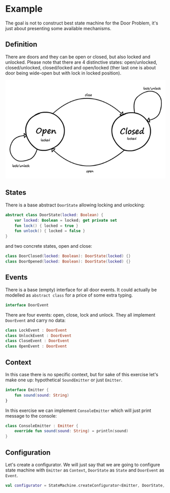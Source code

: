Example
===
The goal is not to construct best state machine for the Door Problem, it's just about presenting some available mechanisms.

Definition
---
There are doors and they can be open or closed, but also locked and unlocked. Please note that there are 4 distinctive states: open/unlocked, closed/unlocked, closed/locked and open/locked (ther last one is about door being wide-open but with lock in locked position).

![DoorMachine](door-state-machine.png)

States
---
There is a base abstract `DoorState` allowing locking and unlocking:

```kotlin
abstract class DoorState(locked: Boolean) {
    var locked: Boolean = locked; get private set
    fun lock() { locked = true }
    fun unlock() { locked = false }
}
```

and two concrete states, open and close:

```kotlin
class DoorClosed(locked: Boolean): DoorState(locked) {}
class DoorOpened(locked: Boolean): DoorState(locked) {}
```

Events
---
There is a base (empty) interface for all door events. It could actually be modelled as `abstract class` for a price of some extra typing.

```kotlin
interface DoorEvent
```

There are four events: open, close, lock and unlock. They all implement `DoorEvent` and carry no data:

```kotlin
class LockEvent : DoorEvent
class UnlockEvent : DoorEvent
class CloseEvent : DoorEvent
class OpenEvent : DoorEvent
```

Context
---
In this case there is no specific context, but for sake of this exercise let's make one up: hypothetical `SoundEmitter` or just `Emitter`.

```kotlin
interface Emitter {
    fun sound(sound: String)
}
```

In this exercise we can implement `ConsoleEmitter` which will just print message to the console:

```kotlin
class ConsoleEmitter : Emitter {
    override fun sound(sound: String) = println(sound)
}
```

Configuration
---
Let's create a configurator. We will just say that we are going to configure state machine with `Emitter` as `Context`, `DoorState` as `State` and `DoorEvent` as `Event`.

```kotlin
val configurator = StateMachine.createConfigurator<Emitter, DoorState, DoorEvent>()
```
